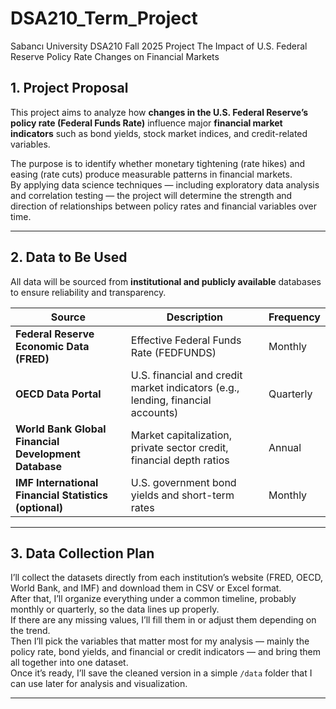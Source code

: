 # DSA210_Term_Project
Sabancı University DSA210 Fall 2025 Project
The Impact of U.S. Federal Reserve Policy Rate Changes on Financial Markets

## 1. Project Proposal
This project aims to analyze how **changes in the U.S. Federal Reserve’s policy rate (Federal Funds Rate)** influence major **financial market indicators** such as bond yields, stock market indices, and credit-related variables.  

The purpose is to identify whether monetary tightening (rate hikes) and easing (rate cuts) produce measurable patterns in financial markets.  
By applying data science techniques — including exploratory data analysis and correlation testing — the project will determine the strength and direction of relationships between policy rates and financial variables over time.

---

## 2. Data to Be Used
All data will be sourced from **institutional and publicly available** databases to ensure reliability and transparency.

| Source | Description | Frequency |
|--------|--------------|------------|
| **Federal Reserve Economic Data (FRED)** | Effective Federal Funds Rate (FEDFUNDS) | Monthly |
| **OECD Data Portal** | U.S. financial and credit market indicators (e.g., lending, financial accounts) | Quarterly |
| **World Bank Global Financial Development Database** | Market capitalization, private sector credit, financial depth ratios | Annual |
| **IMF International Financial Statistics (optional)** | U.S. government bond yields and short-term rates | Monthly |


---

## 3. Data Collection Plan
I’ll collect the datasets directly from each institution’s website (FRED, OECD, World Bank, and IMF) and download them in CSV or Excel format.  
After that, I’ll organize everything under a common timeline, probably monthly or quarterly, so the data lines up properly.  
If there are any missing values, I’ll fill them in or adjust them depending on the trend.  
Then I’ll pick the variables that matter most for my analysis — mainly the policy rate, bond yields, and financial or credit indicators — and bring them all together into one dataset.  
Once it’s ready, I’ll save the cleaned version in a simple `/data` folder that I can use later for analysis and visualization.

---
